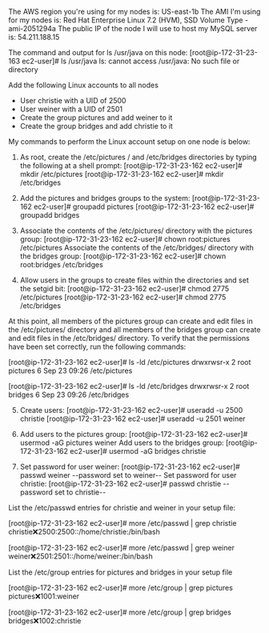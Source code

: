 The AWS region you're using for my nodes is: US-east-1b
The AMI I'm using for my nodes is: Red Hat Enterprise Linux 7.2 (HVM), SSD Volume Type - ami-2051294a
The public IP of the node I will use to host my MySQL server is: 54.211.188.15

The command and output for ls /usr/java on this node:
[root@ip-172-31-23-163 ec2-user]# ls /usr/java
ls: cannot access /usr/java: No such file or directory

Add the following Linux accounts to all nodes
- User christie with a UID of 2500
- User weiner with a UID of 2501
- Create the group pictures and add weiner to it
- Create the group bridges and add christie to it

My commands to perform the Linux account setup on one node is below:

1. As root, create the /etc/pictures / and /etc/bridges directories by typing the following at 
a shell prompt:
[root@ip-172-31-23-162 ec2-user]# mkdir /etc/pictures
[root@ip-172-31-23-162 ec2-user]# mkdir /etc/bridges

2. Add the pictures and bridges groups to the system:
[root@ip-172-31-23-162 ec2-user]# groupadd pictures
[root@ip-172-31-23-162 ec2-user]# groupadd bridges

3. Associate the contents of the /etc/pictures/ directory with the pictures group:
[root@ip-172-31-23-162 ec2-user]# chown root:pictures /etc/pictures
Associate the contents of the /etc/bridges/ directory with the bridges group:
[root@ip-172-31-23-162 ec2-user]# chown root:bridges /etc/bridges

4. Allow users in the groups to create files within the directories and set the setgid bit:
[root@ip-172-31-23-162 ec2-user]# chmod 2775 /etc/pictures
[root@ip-172-31-23-162 ec2-user]# chmod 2775 /etc/bridges

At this point, all members of the pictures group can create and edit files in the 
/etc/pictures/ directory and all members of the bridges group can create and edit files in the 
/etc/bridges/ directory. To verify that the permissions have been set correctly, run the 
following commands:

[root@ip-172-31-23-162 ec2-user]# ls -ld /etc/pictures
drwxrwsr-x 2 root pictures 6 Sep 23 09:26 /etc/pictures

[root@ip-172-31-23-162 ec2-user]# ls -ld /etc/bridges
drwxrwsr-x 2 root bridges 6 Sep 23 09:26 /etc/bridges


5. Create users:
[root@ip-172-31-23-162 ec2-user]# useradd -u 2500 christie
[root@ip-172-31-23-162 ec2-user]# useradd -u 2501 weiner

6. Add users to the pictures group:
[root@ip-172-31-23-162 ec2-user]# usermod -aG pictures weiner
Add users to the bridges group:
[root@ip-172-31-23-162 ec2-user]# usermod -aG bridges christie

7. Set password for user weiner:
[root@ip-172-31-23-162 ec2-user]# passwd weiner
--password set to weiner--
Set password for user christie:
[root@ip-172-31-23-162 ec2-user]# passwd christie
--password set to christie--

List the /etc/passwd entries for christie and weiner in your setup file:

[root@ip-172-31-23-162 ec2-user]# more /etc/passwd | grep christie
christie:x:2500:2500::/home/christie:/bin/bash

[root@ip-172-31-23-162 ec2-user]# more /etc/passwd | grep weiner
weiner:x:2501:2501::/home/weiner:/bin/bash


List the /etc/group entries for pictures and bridges in your setup file

[root@ip-172-31-23-162 ec2-user]# more /etc/group | grep pictures
pictures:x:1001:weiner

[root@ip-172-31-23-162 ec2-user]# more /etc/group | grep bridges
bridges:x:1002:christie







